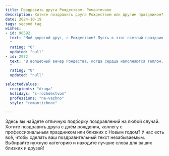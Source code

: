 ```yaml
---
title: Поздравить друга Рождеством. Романтичное
description: Хотите поздравить друга Рождеством или другим праздником? Наш ИИ создаст незабываемое поздравление, а вы обязательно выделитесь среди других.  
date: 2024-10-19
tags: second tag
wishes:
- id: 98592
  text: "Мой дорогой друг, с Рождеством! Пусть в этот светлый праздник волшебство коснется твоего сердца, наполняя его любовью, теплом и радостью.  Пусть звёзды на небе сияют так же ярко, как и твоя душа, а каждый миг будет наполнен счастьем и чудесами.  Я желаю тебе исполнения самых заветных желаний и верю, что твоя жизнь будет прекрасной сказкой, полной любви и света.  С Рождеством!
  "
  rating: "0"
  updated: "null"
- id: 2972
  text: "В волшебный вечер Рождества, когда сердца наполняются теплом, а воздух пропитан ожиданием чуда, хочу пожелать тебе, мой дорогой друг, чтобы сказочная атмосфера этого праздника окутала тебя своим волшебством. Пусть сбудутся самые заветные мечты, а любовь и нежность согреют твою душу.
  "
  rating: "0"
  updated: "null"

selectedValues:
  recipients: "druga"
  holidays: "s-rozhdestvom"
  professions: "ne-vazhno"
  style: "romantichnoe"

---
```


Здесь вы найдете отличную подборку поздравлений на любой случай.
Хотите поздравить друга с днём рождения, коллегу с профессиональным праздником или близких с Новым годом? У нас есть всё, чтобы сделать ваш поздравительный текст незабываемым. Выбирайте нужную категорию и находите лучшие слова для ваших близких и друзей!
